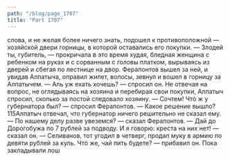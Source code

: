 ```yaml
---
path: "/blog/page_1707"
title: "Part 1707"
---
```


слова, и не желая более ничего знать, подошел к противоположной — хозяйской двери горницы, в которой оставались его покупки.
— Злодей ты, губитель, — прокричала в это время худая, бледная женщина с ребенком на руках и с сорванным с головы платком, вырываясь из дверей и сбегая по лестнице на двор. Ферапонтов вышел за ней, и увидав Алпатыча, оправил жилет, волосы, зевнул и вошел в горницу за Алпатычем.
— Аль уж ехать хочешь? — спросил он.
Не отвечая на вопрос, не оглядываясь на хозяина и перебирая свои покупки, Алпатыч спросил, сколько за постой следовало хозяину.
— Сочтем! Чтò ж у губернатора был? — спросил Ферапонтов. — Какое решение вышло?
115Алпатыч отвечал, что губернатор ничего решительно не сказал ему.
— По нашему делу разве увеземся? — сказал Ферапонтов. — Дай до Дорогобужа по 7 рублей за подводу. И я говорю: креста на них нет! — сказал он.
— Селиванов, тот угодил в четверг, продал муку в армию по девяти рублей за куль. Чтò же, чай пить будете? — прибавил он. Пока закладывали лош
